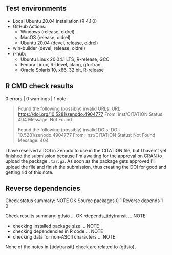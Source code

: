 ## Test environments

- Local Ubuntu 20.04 installation (R 4.1.0)
- GitHub Actions:
  - Windows (release, oldrel)
  - MacOS (release, oldrel)
  - Ubuntu 20.04 (devel, release, oldrel)
- win-builder (devel, release, oldrel)
- r-hub:
  - Ubuntu Linux 20.04.1 LTS, R-release, GCC
  - Fedora Linux, R-devel, clang, gfortran
  - Oracle Solaris 10, x86, 32 bit, R-release

## R CMD check results

0 errors | 0 warnings | 1 note

> Found the following (possibly) invalid URLs:
>   URL: https://doi.org/10.5281/zenodo.4904777
>     From: inst/CITATION
>     Status: 404
>     Message: Not Found
> 
> Found the following (possibly) invalid DOIs:
>   DOI: 10.5281/zenodo.4904777
>     From: inst/CITATION
>     Status: Not Found
>     Message: 404

I have reserved a DOI in Zenodo to use in the CITATION file, but I haven't yet finished the submission because I'm awaiting for the approval on CRAN to upload the package `.tar.gz`. As soon as the package gets approved I'll upload the file and finish the submission, thus creating the DOI for good and getting rid of this note.

## Reverse dependencies

Check status summary:
                  NOTE OK
  Source packages    0  1
  Reverse depends    1  0

Check results summary:
gtfsio ... OK
rdepends_tidytransit ... NOTE
* checking installed package size ... NOTE
* checking dependencies in R code ... NOTE
* checking data for non-ASCII characters ... NOTE

None of the notes in {tidytransit} check are related to {gtfsio}.
